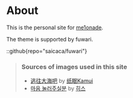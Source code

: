 # About
This is the personal site for [me1onade](https://github.com/me1onade).

The theme is supported by fuwari.

::github{repo="saicaca/fuwari"}

> ### Sources of images used in this site
> - [逃往大海吧](https://x.com/Kanato04249580/status/1956296549727920182) by [纸眠Kamui](https://x.com/Kanato04249580)
> - [마음 눌러주실분](https://x.com/hiseu24/status/1936286058729423000) by [히스](https://x.com/hiseu24)
